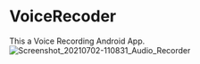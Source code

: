 # VoiceRecoder
This a Voice Recording Android App.
![Screenshot_20210702-110831_Audio_Recorder](https://user-images.githubusercontent.com/61198181/124765104-47835100-df53-11eb-8669-d2fe054fa6c8.png)
